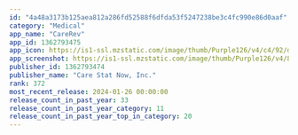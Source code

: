 ```yaml
---
id: "4a48a3173b125aea812a286fd52588f6dfda53f5247238be3c4fc990e86d0aaf"
category: "Medical"
app_name: "CareRev"
app_id: 1362793475
app_icon: https://is1-ssl.mzstatic.com/image/thumb/Purple126/v4/c4/92/d1/c492d194-6dba-b2b9-5d56-6d75ce2523c5/AppIcon-0-1x_U007epad-0-0-85-220-0.png/1024x1024bb.png
app_screenshot: https://is1-ssl.mzstatic.com/image/thumb/Purple126/v4/84/37/ab/8437ab06-9994-3385-19d6-17610f188b3c/cba6e8e5-2f80-49f6-ae87-1c916d5e0300_App-store-screenshots_1.jpg/1284x2778bb.png
publisher_id: 1362793474
publisher_name: "Care Stat Now, Inc."
rank: 372
most_recent_release: 2024-01-26 00:00:00
release_count_in_past_year: 33
release_count_in_past_year_category: 11
release_count_in_past_year_top_in_category: 20
---
```

